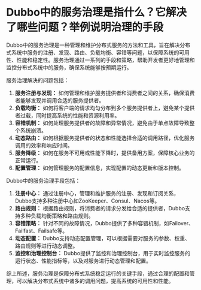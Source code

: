 # Dubbo中的服务治理是指什么？它解决了哪些问题？举例说明治理的手段

Dubbo中的服务治理是一种管理和维护分布式服务的方法和工具，旨在解决分布式系统中服务的注册、发现、路由、负载均衡、容错等问题，以保障系统的可用性、性能和稳定性。服务治理通过一系列的手段和策略，帮助开发者更好地管理和监控分布式系统中的服务，确保系统能够按预期运行。

服务治理解决的问题包括：

1. **服务注册与发现：** 如何管理和维护服务提供者和消费者之间的关系，确保消费者能够发现并调用合适的服务提供者。
2. **负载均衡：** 如何将客户端的请求均匀分布到多个服务提供者上，避免某个提供者过载，同时提高系统的性能和资源利用率。
3. **容错机制：** 如何处理服务提供者的故障和异常情况，避免由于单点故障导致整个系统崩溃。
4. **动态路由：** 如何根据服务提供者的状态和性能选择合适的调用路径，优化服务调用的效率和响应时间。
5. **服务降级：** 如何在服务不可用或性能下降时，提供备用方案，保障核心业务的正常运行。
6. **配置管理：** 如何管理服务的配置信息，实现配置的动态更新和版本控制。

Dubbo中的服务治理手段包括：

1. **注册中心：** 通过注册中心，管理和维护服务的注册、发现和订阅关系，Dubbo支持多种注册中心如ZooKeeper、Consul、Nacos等。
2. **路由规则：** 根据路由规则，将消费者的请求分发给合适的提供者，Dubbo支持多种负载均衡策略和路由规则。
3. **容错策略：** 针对不同的故障情况，Dubbo提供了多种容错机制，如Failover、Failfast、Failsafe等。
4. **动态配置：** Dubbo支持动态配置管理，可以根据需要对服务的参数、权重、路由规则等进行动态调整。
5. **监控和治理控制台：** Dubbo提供了监控和治理控制台，用于实时监控服务的运行状态、性能指标等，以及对服务进行动态管理和配置。

综上所述，服务治理是保障分布式系统稳定运行的关键手段，通过合理的配置和管理，可以解决分布式系统中诸多的调用问题，提高系统的可用性和性能。
